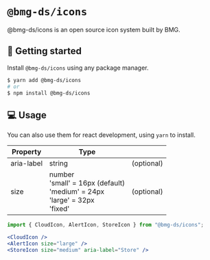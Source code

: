 # `@bmg-ds/icons`

@bmg-ds/icons is an open source icon system built by BMG.

## 🚀 Getting started

Install `@bmg-ds/icons` using any package manager.

```sh
$ yarn add @bmg-ds/icons
# or
$ npm install @bmg-ds/icons
```

## 💻 Usage

You can also use them for react development, using `yarn` to install.

| Property   | Type                                                                                   |            |
| ---------- | -------------------------------------------------------------------------------------- | ---------- |
| aria-label | string                                                                                 | (optional) |
| size       | number<br/>'small' = 16px (default)<br/>'medium' = 24px<br/>'large' = 32px<br/>'fixed' | (optional) |

```jsx
import { CloudIcon, AlertIcon, StoreIcon } from "@bmg-ds/icons";

<CloudIcon />
<AlertIcon size="large" />
<StoreIcon size="medium" aria-label="Store" />
```
